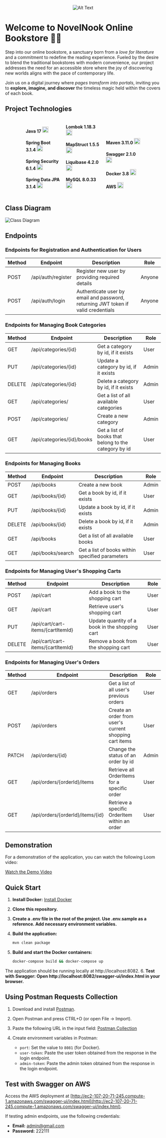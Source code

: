 <p align="center">
  <img src="https://i.postimg.cc/Y0nJH8yf/1.jpg" alt="Alt Text">
</p>

# Welcome to NovelNook Online Bookstore 📖✨

Step into our online bookstore, a sanctuary born from a *love for literature* and a commitment to redefine the reading experience. Fueled by the desire to blend the traditional bookstores with modern convenience, our project addresses the need for an accessible store where the joy of discovering new worlds aligns with the pace of contemporary life.

Join us on a digital journey where *pages transform into portals*, inviting you to **explore, imagine, and discover** the timeless magic held within the covers of each book.


## Project Technologies

<div align="center">

<div style="display: inline-block; text-align: left; width: 22%; margin: 0 1.5%;">


#### Java 17 [<img src="https://www.oracle.com/a/tech/img/cb88-java-logo-001.jpg" height="20" alt="Java Logo">](https://www.oracle.com/java/)


#### Spring Boot 3.1.4 [<img src="https://pbs.twimg.com/profile_images/1235868806079057921/fTL08u_H_400x400.png" height="20" alt="Spring Boot Logo">](https://spring.io/projects/spring-boot)


#### Spring Security 6.1.4 [<img src="https://pbs.twimg.com/profile_images/1235983944463585281/AWCKLiJh_400x400.png" height="20" alt="Spring Security Logo">](https://spring.io/projects/spring-security)


#### Spring Data JPA 3.1.4 [<img src="https://pbs.twimg.com/profile_images/1235945452304031744/w55Uc_O9_400x400.png" height="20" alt="Spring Data JPA Logo">](https://spring.io/projects/spring-data-jpa)

</div>

<div style="display: inline-block; text-align: left; width: 22%; margin: 0 1.5%;">

#### Lombok 1.18.3 [<img src="https://blog.kakaocdn.net/dn/bA0QdM/btqQCzxS7vv/RTB3bbZsu7EMKPBefuTn80/img.jpg" height="20" alt="Lombok Logo">](https://projectlombok.org/)

#### MapStruct 1.5.5 [<img src="https://mapstruct.github.io/mapstruct.org.new/images/favicon.ico" height="20" alt="MapStruct Logo">](https://www.mapstruct.org/)

#### Liquibase 4.2.0 [<img src="https://dashboard.snapcraft.io/site_media/appmedia/2020/08/liquibase.jpeg.png" height="20" alt="Liquibase Logo">](https://www.liquibase.org/)

#### MySQL 8.0.33 [<img src="https://www.mysql.com/common/logos/logo-mysql-170x115.png" height="20" alt="MySQL Logo">](https://www.mysql.com/)

</div>

<div style="display: inline-block; text-align: left; width: 22%; margin: 0 1.5%;">

#### Maven 3.11.0 [<img src="https://maven.apache.org/images/maven-logo-black-on-white.png" height="20" alt="Maven Logo">](https://maven.apache.org/)

#### Swagger 2.1.0 [<img src="https://seeklogo.com/images/S/swagger-logo-A49F73BAF4-seeklogo.com.png" height="20" alt="Swagger Logo">](https://swagger.io/)

#### Docker 3.8 [<img src="https://cdn4.iconfinder.com/data/icons/logos-and-brands/512/97_Docker_logo_logos-512.png" height="20" alt="Docker Logo">](https://www.docker.com/)

#### AWS [<img src="https://logowik.com/content/uploads/images/aws-amazon-web-services.jpg" height="20" alt="AWS Logo">](https://aws.amazon.com/)

</div>

</div>

## Class Diagram
![Class Diagram](https://i.postimg.cc/d0sBrfmq/class-diagram.jpg)

## Endpoints

### Endpoints for Registration and Authentication for Users

| Method | Endpoint               | Description                                           | Role   |
|--------|------------------------|-------------------------------------------------------|--------|
| POST   | /api/auth/register     | Register new user by providing required details       | Anyone |
| POST   | /api/auth/login        | Authenticate user by email and password, returning JWT token if valid credentials | Anyone |

### Endpoints for Managing Book Categories

| Method | Endpoint                        | Description                                           | Role   |
|--------|---------------------------------|-------------------------------------------------------|--------|
| GET    | /api/categories/{id}            | Get a category by id, if it exists                     | User   |
| PUT    | /api/categories/{id}            | Update a category by id, if it exists                  | Admin  |
| DELETE | /api/categories/{id}            | Delete a category by id, if it exists                  | Admin  |
| GET    | /api/categories/                | Get a list of all available categories                | User   |
| POST   | /api/categories/                | Create a new category                                  | Admin  |
| GET    | /api/categories/{id}/books      | Get a list of books that belong to the category by id  | User   |

### Endpoints for Managing Books

| Method | Endpoint               | Description                                           | Role   |
|--------|------------------------|-------------------------------------------------------|--------|
| POST   | /api/books              | Create a new book                                     | Admin  |
| GET    | /api/books/{id}         | Get a book by id, if it exists                         | User   |
| PUT    | /api/books/{id}         | Update a book by id, if it exists                      | Admin  |
| DELETE | /api/books/{id}         | Delete a book by id, if it exists                      | Admin  |
| GET    | /api/books              | Get a list of all available books                     | User   |
| GET    | /api/books/search       | Get a list of books within specified parameters       | User   |

### Endpoints for Managing User's Shopping Carts

| Method | Endpoint                        | Description                                           | Role   |
|--------|---------------------------------|-------------------------------------------------------|--------|
| POST   | /api/cart                       | Add a book to the shopping cart                        | User   |
| GET    | /api/cart                       | Retrieve user's shopping cart                         | User   |
| PUT    | /api/cart/cart-items/{cartItemId} | Update quantity of a book in the shopping cart       | User   |
| DELETE | /api/cart/cart-items/{cartItemId} | Remove a book from the shopping cart                  | User   |

### Endpoints for Managing User's Orders

| Method | Endpoint                        | Description                                           | Role   |
|--------|---------------------------------|-------------------------------------------------------|--------|
| GET    | /api/orders                     | Get a list of all user's previous orders              | User   |
| POST   | /api/orders                     | Create an order from user's current shopping cart items | User   |
| PATCH  | /api/orders/{id}                | Change the status of an order by id                    | Admin  |
| GET    | /api/orders/{orderId}/items     | Retrieve all OrderItems for a specific order          | User   |
| GET    | /api/orders/{orderId}/items/{id}| Retrieve a specific OrderItem within an order         | User   |

## Demonstration

For a demonstration of the application, you can watch the following Loom video:

[Watch the Demo Video](https://www.loom.com/share/6dcd8f4ae1ac490085bd2267f02c284b?sid=8ec8a819-528f-4206-bfbe-2116ff6a6033)

## Quick Start

1. **Install Docker:**
   [Install Docker](https://docs.docker.com/get-docker/)

2. **Clone this repository.**

3. **Create a .env file in the root of the project.
Use .env.sample as a reference.
Add necessary environment variables.**
4. **Build the application:**
   ```bash
   mvn clean package
5. **Build and start the Docker containers:**
   ```bash
   docker-compose build && docker-compose up
   
  The application should be running locally at http://localhost:8082.
6. **Test with Swagger:
  Open http://localhost:8082/swagger-ui/index.html in your browser.**
## Using Postman Requests Collection

1. Download and install [Postman](https://www.postman.com/downloads/).
2. Open Postman and press CTRL+O (or open File -> Import).
3. Paste the following URL in the input field:
   [Postman Collection](https://api.postman.com/collections/30516355-be9538e3-0e7e-49e5-b912-057c3dd5d7e1?access_key=PMAT-01HG6AA95ZB7WVB39K6X4416S4)

4. Create environment variables in Postman:
    - `port`: Set the value to `8081` (for Docker).
    - `user-token`: Paste the user token obtained from the response in the login endpoint.
    - `admin-token`: Paste the admin token obtained from the response in the login endpoint.

## Test with Swagger on AWS

Access the AWS deployment at [http://ec2-107-20-71-245.compute-1.amazonaws.com/swagger-ui/index.html](http://ec2-107-20-71-245.compute-1.amazonaws.com/swagger-ui/index.html).

If testing admin endpoints, use the following credentials:

- **Email:** admin@gmail.com
- **Password:** 222111

